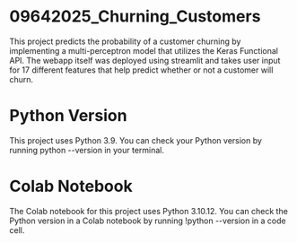 # 09642025_Churning_Customers

This project predicts the probability of a customer churning by implementing a multi-perceptron model that utilizes the Keras Functional API. The webapp itself was deployed using streamlit and takes user input for 17 different features that help predict whether or not a customer will churn.

# Python Version

This project uses Python 3.9. You can check your Python version by running python --version in your terminal.

# Colab Notebook

The Colab notebook for this project uses Python 3.10.12. You can check the Python version in a Colab notebook by running !python --version in a code cell.
